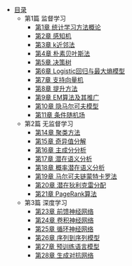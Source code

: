 * [目录](README.md)
    * 第1篇 监督学习
      * [第1章 统计学习方法概论](part01/chapter01/ch01.md)
      * [第2章 感知机](part01/chapter02/ch02.md)
      * [第3章 k近邻法](part01/chapter03/ch03.md)
      * [第4章 朴素贝叶斯法](part01/chapter04/ch04.md)
      * [第5章 决策树](part01/chapter05/ch05.md)
      * [第6章 Logistic回归与最大熵模型](part01/chapter06/ch06.md)
      * [第7章 支持向量机](part01/chapter07/ch07.md)
      * [第8章 提升方法](part01/chapter08/ch08.md)
      * [第9章 EM算法及其推广](part01/chapter09/ch09.md)
      * [第10章 隐马尔可夫模型](part01/chapter10/ch10.md)
      * [第11章 条件随机场](part01/chapter11/ch11.md)
    * 第2篇 无监督学习
      * [第14章 聚类方法](part02/chapter14/ch14.md)
      * [第15章 奇异值分解](part02/chapter15/ch15.md)
      * [第16章 主成分分析](part02/chapter16/ch16.md)
      * [第17章 潜在语义分析](part02/chapter17/ch17.md)
      * [第18章 概率潜在语义分析](part02/chapter18/ch18.md)
      * [第19章 马尔可夫链蒙特卡罗法](part02/chapter19/ch19.md)
      * [第20章 潜在狄利克雷分配](part02/chapter20/ch20.md)
      * [第21章 PageRank算法](part02/chapter21/ch21.md)
    * 第3篇 深度学习
      * [第23章 前馈神经网络](part03/chapter23/ch23.md)
      * [第24章 卷积神经网络](part03/chapter24/ch24.md)
      * [第25章 循环神经网络](part03/chapter25/ch25.md)
      * [第26章 序列到序列模型](part03/chapter26/ch26.md)
      * [第27章 预训练语言模型](part03/chapter27/ch27.md)
      * [第28章 生成对抗网络](part03/chapter28/ch28.md)